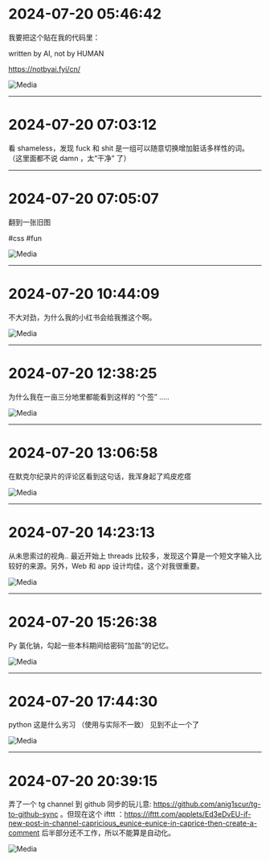 # 2024-07-20 05:46:42

我要把这个贴在我的代码里：

written by AI, not by HUMAN

https://notbyai.fyi/cn/

![Media](./media/27_27_20240720054642.jpg)


---
# 2024-07-20 07:03:12

看 shameless，发现 fuck 和 shit  是一组可以随意切换增加脏话多样性的词。 （这里面都不说 damn ，太“干净” 了）


---
# 2024-07-20 07:05:07

翻到一张旧图

#css #fun

![Media](./media/29_29_20240720070507.jpg)


---
# 2024-07-20 10:44:09

不大对劲，为什么我的小红书会给我推这个啊。

![Media](./media/30_30_20240720104409.jpg)


---
# 2024-07-20 12:38:25

为什么我在一亩三分地里都能看到这样的 “个签” .....

![Media](./media/31_31_20240720123825.jpg)


---
# 2024-07-20 13:06:58

在默克尔纪录片的评论区看到这句话，我浑身起了鸡皮疙瘩

![Media](./media/32_32_20240720130658.jpg)


---
# 2024-07-20 14:23:13

从未思索过的视角.. 最近开始上 threads 比较多，发现这个算是一个短文字输入比较好的来源。另外，Web 和 app 设计均佳，这个对我很重要。

![Media](./media/33_33_20240720142313.jpg)


---
# 2024-07-20 15:26:38

Py 氯化钠，勾起一些本科期间给密码“加盐”的记忆。

![Media](./media/35_35_20240720152638.jpg)


---
# 2024-07-20 17:44:30

python 这是什么劣习 （使用与实际不一致） 见到不止一个了

![Media](./media/37_37_20240720174430.jpg)


---
# 2024-07-20 20:39:15

弄了一个 tg channel 到 github 同步的玩儿意: https://github.com/anig1scur/tg-to-github-sync 。但现在这个 ifttt ：https://ifttt.com/applets/Ed3eDvEU-if-new-post-in-channel-capricious_eunice-eunice-in-caprice-then-create-a-comment 后半部分还不工作，所以不能算是自动化。

![Media](./media/41_41_20240720203915.jpg)

